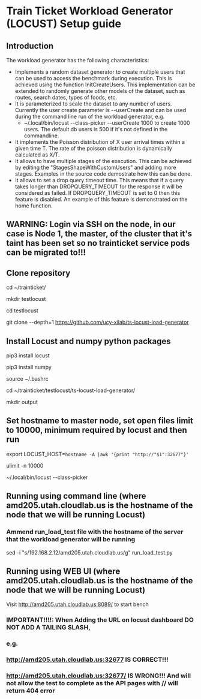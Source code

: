 # Train Ticket Workload Generator (LOCUST) Setup guide
## Introduction
The workload generator has the following characteristics:
- Implements a random dataset generator to create multiple users that can be used to access the benchmark during execution. This is achieved using the function InitCreateUsers. This implementation can be extended to randomly generate other models of the dataset, such as routes, search dates, types of foods, etc. 
- It is parameterized to scale the dataset to any number of users. Currently the user create parameter is --userCreate and can be used during the command line run of the workload generator, e.g.
  - ~/.local/bin/locust --class-picker --userCreate 1000
to create 1000 users. The default db users is 500 if it's not defined in the commandline.
- It implements the Poisson distribution of X user arrival times within a given time T. The rate of the poisson distribution is dynamically calculated as X/T.
- It allows to have multiple stages of the execution. This can be achieved by editing the "StagesShapeWithCustomUsers" and adding more stages. Examples in the source code demostrate how this can be done.
- It allows to set a drop query timeout time. This means that if a query takes longer than DROPQUERY_TIMEOUT for the response it will be considered as failed. If DROPQUERY_TIMEOUT is set to 0 then this feature is disabled. An example of this feature is demonstrated on the home function.
  
## WARNING: Login via SSH on the node, in our case is Node 1, the master, of the cluster that it's taint has been set so no trainticket service pods can be migrated to!!!

## Clone repository
cd ~/trainticket/

mkdir testlocust

cd testlocust

git clone  --depth=1  https://github.com/ucy-xilab/ts-locust-load-generator

## Install Locust and numpy python packages
pip3 install locust

pip3 install numpy

source ~/.bashrc

cd ~/trainticket/testlocust/ts-locust-load-generator/

mkdir output

## Set hostname to master node, set open files limit to 10000, minimum required by locust and then run
export LOCUST_HOST=`hostname -A |awk '{print "http://"$1":32677"}'`

ulimit -n 10000

~/.local/bin/locust --class-picker

## Running using command line (where amd205.utah.cloudlab.us is the hostname of the node that we will be running Locust)

### Ammend run_load_test file with the hostname of the server that the workload generator will be running
sed -i "s/192.168.2.12/amd205.utah.cloudlab.us/g" run_load_test.py

## Running using WEB UI (where amd205.utah.cloudlab.us is the hostname of the node that we will be running Locust)
Visit http://amd205.utah.cloudlab.us:8089/ to start bench
### IMPORTANT!!!!: When Adding the URL on locust dashboard DO NOT ADD A TAILING SLASH, 
### e.g. 
### http://amd205.utah.cloudlab.us:32677 IS CORRECT!!!
### http://amd205.utah.cloudlab.us:32677/ IS WRONG!!! And will not allow the test to complete as the API pages with // will return 404 error

